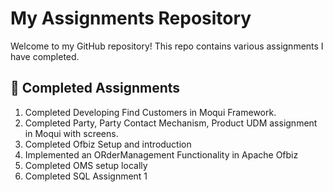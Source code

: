 # My Assignments Repository

Welcome to my GitHub repository! This repo contains various assignments I have completed.

## 📌 Completed Assignments

1. Completed Developing Find Customers in Moqui Framework.
2. Completed Party, Party Contact Mechanism, Product UDM assignment in Moqui with screens.
3. Completed Ofbiz Setup and introduction
4. Implemented an ORderManagement Functionality in Apache Ofbiz
5. Completed OMS setup locally
6. Completed SQL Assignment 1
